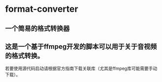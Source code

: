 # format-converter
## 一个简易的格式转换器 
  这是一个基于ffmpeg开发的脚本可以用于关于音视频的格式转换。
  ------
  若要使用源代码启动请根据官方指南下载关联库（尤其是ffmpeg库可能需要手动下载）。

